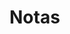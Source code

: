 # Notas

  <!-- --help     Muestra ayuda                                            [booleano]
  --version  Muestra número de versión   -->